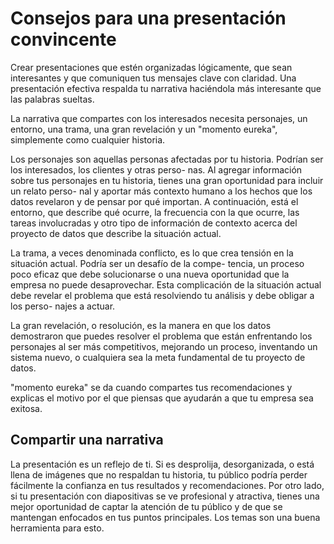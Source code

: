 # Consejos para una presentación convincente

Crear presentaciones que estén organizadas lógicamente, que sean interesantes y que comuniquen tus mensajes clave con
claridad. Una presentación efectiva respalda tu narrativa haciéndola más interesante que las palabras sueltas.

La narrativa que compartes con los interesados necesita personajes, un entorno, una trama, una gran revelación y un "momento
eureka", simplemente como cualquier historia.

Los personajes son aquellas personas afectadas por tu historia. Podrían ser los interesados, los clientes y otras perso-
nas. Al agregar información sobre tus personajes en tu historia, tienes una gran oportunidad para incluir un relato perso-
nal y aportar más contexto humano a los hechos que los datos revelaron y de pensar por qué importan. A continuación, está
el entorno, que describe qué ocurre, la frecuencia con la que ocurre, las tareas involucradas y otro tipo de información
de contexto acerca del proyecto de datos que describe la situación actual.

La trama, a veces denominada conflicto, es lo que crea tensión en la situación actual. Podría ser un desafío de la compe-
tencia, un proceso poco eficaz que debe solucionarse o una nueva oportunidad que la empresa no puede desaprovechar. Esta
complicación de la situación actual debe revelar el problema que está resolviendo tu análisis y debe obligar a los perso-
najes a actuar.

La gran revelación, o resolución, es la manera en que los datos demostraron que puedes resolver el problema que están
enfrentando los personajes al ser más competitivos, mejorando un proceso, inventando un sistema nuevo, o cualquiera sea
la meta fundamental de tu proyecto de datos.

"momento eureka" se da cuando compartes tus recomendaciones y explicas el motivo por el que piensas que ayudarán a que
tu empresa sea exitosa.

## Compartir una narrativa

La presentación es un reflejo de ti. Si es desprolija, desorganizada, o está llena de imágenes que no respaldan tu historia,
tu público podría perder fácilmente la confianza en tus resultados y recomendaciones. Por otro lado, si tu presentación
con diapositivas se ve profesional y atractiva, tienes una mejor oportunidad de captar la atención de tu público y de que
se mantengan enfocados en tus puntos principales. Los temas son una buena herramienta para esto.

